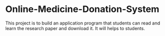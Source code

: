 # Online-Medicine-Donation-System

This project is to build an application program that students can read and learn the research paper and download it. It will helps to students.

